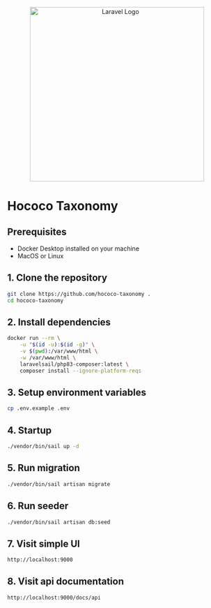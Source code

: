 <p align="center"><a href="https://www.hococo.io" target="_blank"><img src="https://assets-global.website-files.com/620673c3bbc8c1b99ec8ff01/6206b65ff32a5f278059d71d_hococo_logo.svg" width="400" alt="Laravel Logo"></a></p>

Hococo Taxonomy
====

## Prerequisites

- Docker Desktop installed on your machine
- MacOS or Linux

## 1. Clone the repository
```bash
git clone https://github.com/hococo-taxonomy .
cd hococo-taxonomy
```

## 2. Install dependencies
```bash
docker run --rm \
    -u "$(id -u):$(id -g)" \
    -v $(pwd):/var/www/html \
    -w /var/www/html \
    laravelsail/php83-composer:latest \
    composer install --ignore-platform-reqs
```

## 3. Setup environment variables
```bash
cp .env.example .env
```

## 4. Startup
```bash
./vendor/bin/sail up -d
```

## 5. Run migration
```bash
./vendor/bin/sail artisan migrate
```

## 6. Run seeder
```bash
./vendor/bin/sail artisan db:seed
```

## 7. Visit simple UI
```bash
http://localhost:9000
```

## 8. Visit api documentation
```bash
http://localhost:9000/docs/api
```